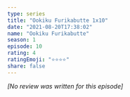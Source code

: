 ```yaml
---
type: series
title: "Ookiku Furikabutte 1x10"
date: "2021-08-20T17:38:02"
name: "Ookiku Furikabutte"
season: 1
episode: 10
rating: 4
ratingEmoji: "⭐️⭐️⭐️⭐️"
share: false
---
```


*[No review was written for this episode]*
